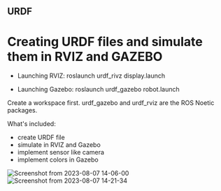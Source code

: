 ## URDF
# Creating URDF files and simulate them in RVIZ and GAZEBO 


* Launching RVIZ:    roslaunch urdf_rivz display.launch

* Launching Gazebo:  roslaunch urdf_gazebo robot.launch

Create a workspace first. urdf_gazebo and urdf_rviz are the ROS Noetic packages.

What's included:
* create URDF file
* simulate in RVIZ and Gazebo
* implement sensor like camera
* implement colors in Gazebo

![Screenshot from 2023-08-07 14-06-00](https://github.com/Martin-1206/URDF/assets/129275767/b7767f07-c6a2-4a8d-874f-8f6c39844a72)
![Screenshot from 2023-08-07 14-21-34](https://github.com/Martin-1206/URDF/assets/129275767/413eec83-cacb-4016-83e5-bf0e49640ab3)
